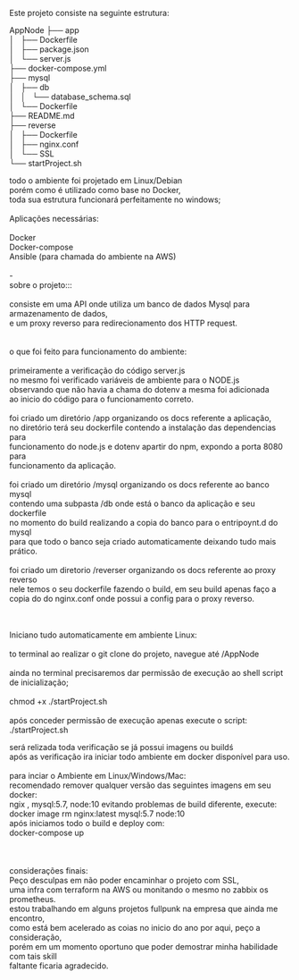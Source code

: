 Este projeto consiste na seguinte estrutura:

AppNode
├── app<br/>
│   ├── Dockerfile<br/>
│   ├── package.json<br/>
│   └── server.js<br/>
├── docker-compose.yml<br/>
├── mysql<br/>
│   ├── db<br/>
│   │   └── database_schema.sql<br/>
│   └── Dockerfile<br/>
├── README.md<br/>
├── reverse<br/>
│   ├── Dockerfile<br/>
│   ├── nginx.conf<br/>
│   └── SSL<br/>
└── startProject.sh<br/>

todo o ambiente foi projetado em Linux/Debian<br/>
porém como é utilizado como base no Docker,<br/>
toda sua estrutura funcionará perfeitamente no windows;<br/>
<br/>
Aplicações necessárias:<br/>
<br/>
Docker<br/>
Docker-compose<br/>
Ansible (para chamada do ambiente na AWS)<br/>
<br/>
-<br/>
sobre o projeto:::<br/>
<br/>
consiste em uma API onde utiliza um banco de dados Mysql para armazenamento de dados,<br/>
e um proxy reverso para redirecionamento dos HTTP request.<br/>
<br/>
<br/>
o que foi feito para funcionamento do ambiente:<br/>
<br/>
primeiramente a verificação do código server.js<br/>
no mesmo foi verificado variáveis de ambiente para o NODE.js<br/>
observando que não havia a chama do dotenv a mesma foi adicionada<br/>
ao inicio do código para o funcionamento correto.<br/>
<br/>
foi criado um diretório /app organizando os docs referente a aplicação,<br/>
no diretório terá seu dockerfile contendo a instalação das dependencias para <br/>funcionamento do node.js e dotenv apartir do npm, expondo a porta 8080 para <br/>funcionamento da aplicação.<br/>
<br/>
foi criado um diretório /mysql organizando os docs referente ao banco mysql<br/>
contendo uma subpasta /db onde está o banco da aplicação e seu dockerfile<br/>
no momento do build realizando a copia do banco para o entripoynt.d do mysql<br/>
para que todo o banco seja criado automaticamente deixando tudo mais prático.<br/>
<br/>
foi criado um diretorio /reverser organizando os docs referente ao proxy reverso<br/>
nele temos o seu dockerfile fazendo o build, em seu build apenas faço a copia do do nginx.conf onde possui a config para o proxy reverso. <br/>

<br/><br/>
Iniciano tudo automaticamente em ambiente Linux:<br/>
<br/>
to terminal ao realizar o git clone do projeto,
navegue até /AppNode<br/>
<br/>
ainda no terminal precisaremos dar permissão de execução ao shell script de inicialização;<br/>
<br/>
chmod +x ./startProject.sh<br/>
<br/>
após conceder permissão de execução apenas execute o script:<br/>
./startProject.sh<br/>

será relizada toda verificação se já possui imagens ou buildś<br/>
após as verificação ira iniciar todo ambiente em docker disponível para uso.<br/>
<br/>
para inciar o Ambiente em Linux/Windows/Mac:<br />
recomendado remover qualquer versão das seguintes imagens em seu docker:<br/>
ngix , mysql:5.7, node:10
evitando problemas de build diferente, execute:<br />
docker image rm nginx:latest mysql:5.7 node:10
<br />
após iniciamos todo o build e deploy com:<br />
docker-compose up<br />
<br />
<br />
<br />
considerações finais:<br/>
Peço desculpas em não poder encaminhar o projeto com SSL,<br/>
uma infra com terraform na AWS ou monitando o mesmo no zabbix os prometheus.<br/>
estou trabalhando em alguns projetos fullpunk na empresa que ainda me encontro,<br/>
como está bem acelerado as coias no inicio do ano por aqui, peço a consideração,<br/>
porém em um momento oportuno que poder demostrar minha habilidade com tais skill <br/>faltante ficaria agradecido.<br/>